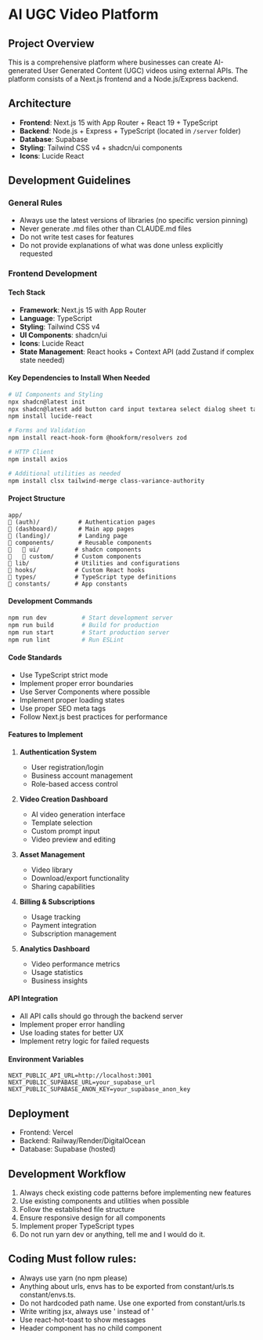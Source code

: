 # AI UGC Video Platform

## Project Overview

This is a comprehensive platform where businesses can create AI-generated User Generated Content (UGC) videos using external APIs. The platform consists of a Next.js frontend and a Node.js/Express backend.

## Architecture

- **Frontend**: Next.js 15 with App Router + React 19 + TypeScript
- **Backend**: Node.js + Express + TypeScript (located in `/server` folder)
- **Database**: Supabase
- **Styling**: Tailwind CSS v4 + shadcn/ui components
- **Icons**: Lucide React

## Development Guidelines

### General Rules

- Always use the latest versions of libraries (no specific version pinning)
- Never generate .md files other than CLAUDE.md files
- Do not write test cases for features
- Do not provide explanations of what was done unless explicitly requested

### Frontend Development

#### Tech Stack

- **Framework**: Next.js 15 with App Router
- **Language**: TypeScript
- **Styling**: Tailwind CSS v4
- **UI Components**: shadcn/ui
- **Icons**: Lucide React
- **State Management**: React hooks + Context API (add Zustand if complex state needed)

#### Key Dependencies to Install When Needed

```bash
# UI Components and Styling
npx shadcn@latest init
npx shadcn@latest add button card input textarea select dialog sheet tabs
npm install lucide-react

# Forms and Validation
npm install react-hook-form @hookform/resolvers zod

# HTTP Client
npm install axios

# Additional utilities as needed
npm install clsx tailwind-merge class-variance-authority
```

#### Project Structure

```
app/
   (auth)/           # Authentication pages
   (dashboard)/      # Main app pages
   (landing)/        # Landing page
   components/       # Reusable components
      ui/          # shadcn components
      custom/      # Custom components
   lib/             # Utilities and configurations
   hooks/           # Custom React hooks
   types/           # TypeScript type definitions
   constants/       # App constants
```

#### Development Commands

```bash
npm run dev          # Start development server
npm run build        # Build for production
npm run start        # Start production server
npm run lint         # Run ESLint
```

#### Code Standards

- Use TypeScript strict mode
- Implement proper error boundaries
- Use Server Components where possible
- Implement proper loading states
- Use proper SEO meta tags
- Follow Next.js best practices for performance

#### Features to Implement

1. **Authentication System**

   - User registration/login
   - Business account management
   - Role-based access control

2. **Video Creation Dashboard**

   - AI video generation interface
   - Template selection
   - Custom prompt input
   - Video preview and editing

3. **Asset Management**

   - Video library
   - Download/export functionality
   - Sharing capabilities

4. **Billing & Subscriptions**

   - Usage tracking
   - Payment integration
   - Subscription management

5. **Analytics Dashboard**
   - Video performance metrics
   - Usage statistics
   - Business insights

#### API Integration

- All API calls should go through the backend server
- Implement proper error handling
- Use loading states for better UX
- Implement retry logic for failed requests

#### Environment Variables

```env
NEXT_PUBLIC_API_URL=http://localhost:3001
NEXT_PUBLIC_SUPABASE_URL=your_supabase_url
NEXT_PUBLIC_SUPABASE_ANON_KEY=your_supabase_anon_key
```

## Deployment

- Frontend: Vercel
- Backend: Railway/Render/DigitalOcean
- Database: Supabase (hosted)

## Development Workflow

1. Always check existing code patterns before implementing new features
2. Use existing components and utilities when possible
3. Follow the established file structure
4. Ensure responsive design for all components
5. Implement proper TypeScript types
6. Do not run yarn dev or anything, tell me and I would do it.

## Coding Must follow rules:

- Always use yarn (no npm please)
- Anything about urls, envs has to be exported from constant/urls.ts constant/envs.ts.
- Do not hardcoded path name. Use one exported from constant/urls.ts
- Write writing jsx, always use &apos; instead of '
- Use react-hot-toast to show messages
- Header component has no child component
